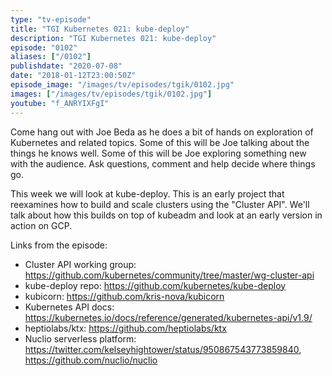 ```yaml
---
type: "tv-episode"
title: "TGI Kubernetes 021: kube-deploy"
description: "TGI Kubernetes 021: kube-deploy"
episode: "0102"
aliases: ["/0102"]
publishdate: "2020-07-08"
date: "2018-01-12T23:00:50Z"
episode_image: "/images/tv/episodes/tgik/0102.jpg"
images: ["/images/tv/episodes/tgik/0102.jpg"]
youtube: "f_ANRYIXFgI"
---
```


Come hang out with Joe Beda as he does a bit of hands on exploration of Kubernetes and related topics. Some of this will be Joe talking about the things he knows well. Some of this will be Joe exploring something new with the audience. Ask questions, comment and help decide where things go.

This week we will look at kube-deploy. This is an early project that reexamines how to build and scale clusters using the &#34;Cluster API&#34;. We&#39;ll talk about how this builds on top of kubeadm and look at an early version in action on GCP.

Links from the episode:
* Cluster API working group: https://github.com/kubernetes/community/tree/master/wg-cluster-api
* kube-deploy repo: https://github.com/kubernetes/kube-deploy
* kubicorn: https://github.com/kris-nova/kubicorn
* Kubernetes API docs: https://kubernetes.io/docs/reference/generated/kubernetes-api/v1.9/
* heptiolabs/ktx: https://github.com/heptiolabs/ktx
* Nuclio serverless platform: https://twitter.com/kelseyhightower/status/950867543773859840, https://github.com/nuclio/nuclio
